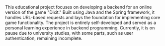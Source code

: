 This educational project focuses on developing a backend for an online version of the game "Dixit."
Built using Java and the Spring framework, it handles URL-based requests and lays the foundation for implementing core game functionality.
The project is entirely self-developed and served as a personal learning experience in backend programming.
Currently, it is on pause due to university studies, with some parts, such as user authentication, remaining incomplete.
